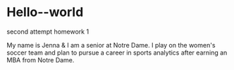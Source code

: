 # Hello--world
second attempt homework 1


My name is Jenna & I am a senior at Notre Dame. I play on the women's soccer team and plan to pursue a career in sports analytics after earning an MBA from Notre Dame. 
